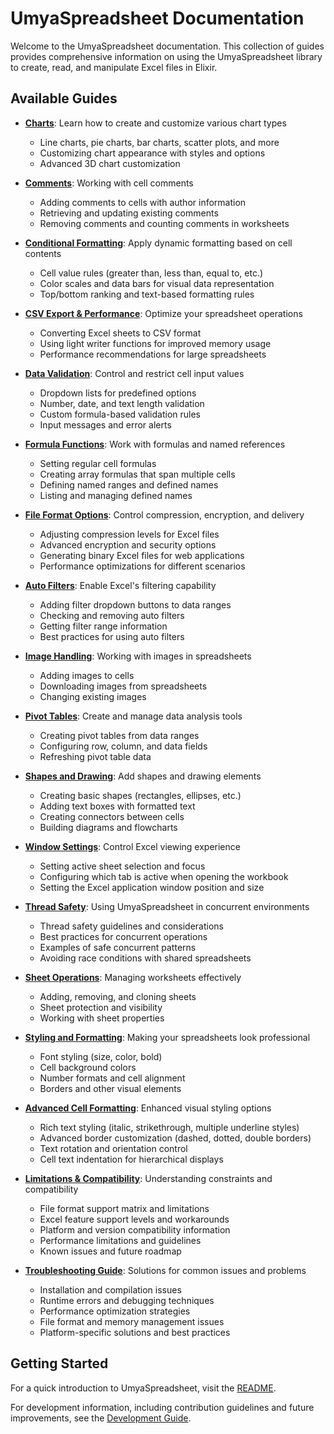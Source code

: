 # UmyaSpreadsheet Documentation

Welcome to the UmyaSpreadsheet documentation. This collection of guides provides comprehensive information on using the UmyaSpreadsheet library to create, read, and manipulate Excel files in Elixir.

## Available Guides

- [**Charts**](charts.html): Learn how to create and customize various chart types

  - Line charts, pie charts, bar charts, scatter plots, and more
  - Customizing chart appearance with styles and options
  - Advanced 3D chart customization

- [**Comments**](comments.html): Working with cell comments

  - Adding comments to cells with author information
  - Retrieving and updating existing comments
  - Removing comments and counting comments in worksheets

- [**Conditional Formatting**](conditional_formatting.html): Apply dynamic formatting based on cell contents

  - Cell value rules (greater than, less than, equal to, etc.)
  - Color scales and data bars for visual data representation
  - Top/bottom ranking and text-based formatting rules

- [**CSV Export & Performance**](csv_export_and_performance.html): Optimize your spreadsheet operations

  - Converting Excel sheets to CSV format
  - Using light writer functions for improved memory usage
  - Performance recommendations for large spreadsheets

- [**Data Validation**](data_validation.html): Control and restrict cell input values

  - Dropdown lists for predefined options
  - Number, date, and text length validation
  - Custom formula-based validation rules
  - Input messages and error alerts

- [**Formula Functions**](formula_functions.html): Work with formulas and named references

  - Setting regular cell formulas
  - Creating array formulas that span multiple cells
  - Defining named ranges and defined names
  - Listing and managing defined names

- [**File Format Options**](file_format_options.html): Control compression, encryption, and delivery

  - Adjusting compression levels for Excel files
  - Advanced encryption and security options
  - Generating binary Excel files for web applications
  - Performance optimizations for different scenarios

- [**Auto Filters**](auto_filters.html): Enable Excel's filtering capability

  - Adding filter dropdown buttons to data ranges
  - Checking and removing auto filters
  - Getting filter range information
  - Best practices for using auto filters

- [**Image Handling**](image_handling.html): Working with images in spreadsheets

  - Adding images to cells
  - Downloading images from spreadsheets
  - Changing existing images

- [**Pivot Tables**](pivot_tables.html): Create and manage data analysis tools

  - Creating pivot tables from data ranges
  - Configuring row, column, and data fields
  - Refreshing pivot table data

- [**Shapes and Drawing**](shapes_and_drawing.html): Add shapes and drawing elements

  - Creating basic shapes (rectangles, ellipses, etc.)
  - Adding text boxes with formatted text
  - Creating connectors between cells
  - Building diagrams and flowcharts

- [**Window Settings**](window_settings.html): Control Excel viewing experience

  - Setting active sheet selection and focus
  - Configuring which tab is active when opening the workbook
  - Setting the Excel application window position and size

- [**Thread Safety**](thread_safety.html): Using UmyaSpreadsheet in concurrent environments

  - Thread safety guidelines and considerations
  - Best practices for concurrent operations
  - Examples of safe concurrent patterns
  - Avoiding race conditions with shared spreadsheets

- [**Sheet Operations**](sheet_operations.html): Managing worksheets effectively

  - Adding, removing, and cloning sheets
  - Sheet protection and visibility
  - Working with sheet properties

- [**Styling and Formatting**](styling_and_formatting.html): Making your spreadsheets look professional
  - Font styling (size, color, bold)
  - Cell background colors
  - Number formats and cell alignment
  - Borders and other visual elements

- [**Advanced Cell Formatting**](advanced_cell_formatting.html): Enhanced visual styling options
  - Rich text styling (italic, strikethrough, multiple underline styles)
  - Advanced border customization (dashed, dotted, double borders)
  - Text rotation and orientation control
  - Cell text indentation for hierarchical displays

- [**Limitations & Compatibility**](limitations.html): Understanding constraints and compatibility
  - File format support matrix and limitations
  - Excel feature support levels and workarounds
  - Platform and version compatibility information
  - Performance limitations and guidelines
  - Known issues and future roadmap

- [**Troubleshooting Guide**](troubleshooting.html): Solutions for common issues and problems
  - Installation and compilation issues
  - Runtime errors and debugging techniques
  - Performance optimization strategies
  - File format and memory management issues
  - Platform-specific solutions and best practices

## Getting Started

For a quick introduction to UmyaSpreadsheet, visit the [README](../readme.html).

For development information, including contribution guidelines and future improvements,
see the [Development Guide](../DEVELOPMENT.html).
